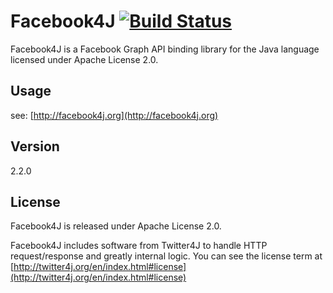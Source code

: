# Facebook4J [![Build Status](https://travis-ci.org/roundrop/facebook4j.svg?branch=master)](https://travis-ci.org/roundrop/facebook4j)
Facebook4J is a Facebook Graph API binding library for the Java language licensed under Apache License 2.0.

## Usage
see: [http://facebook4j.org](http://facebook4j.org)

## Version
2.2.0

## License
Facebook4J is released under Apache License 2.0.

Facebook4J includes software from Twitter4J to handle HTTP request/response and greatly internal logic. You can see the license term at [http://twitter4j.org/en/index.html#license](http://twitter4j.org/en/index.html#license)
